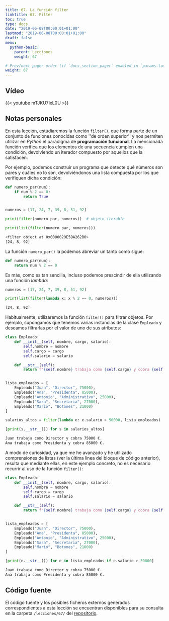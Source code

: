 ```yaml
---
title: 67. La función filter
linktitle: 67. Filter
toc: true
type: docs
date: "2019-06-08T00:00:01+01:00"
lastmod: "2019-06-08T00:00:01+01:00"
draft: false
menu:
  python-basic:
    parent: Lecciones
    weight: 67

# Prev/next pager order (if `docs_section_pager` enabled in `params.toml`)
weight: 67
---
```


## Vídeo

{{< youtube mTJKU7IxL0U >}}

## Notas personales

En esta lección, estudiaremos la función `filter()`, que forma parte de un conjunto de funciones conocidas como ''de orden superior'' y nos permiten utilizar en *Python* el paradigma de **programación funcional**. La mencionada función verifica que los elementos de una secuencia cumplen una condición, devolviendo un iterador compuesto por aquellos que la satisfacen.

Por ejemplo, podemos construir un programa que detecte qué números son pares y cuáles no lo son, devolviéndonos una lista compuesta por los que verifiquen dicha condición:

```python
def numero_par(num):
    if num % 2 == 0:
        return True


numeros = [17, 24, 7, 39, 8, 51, 92]

print(filter(numero_par, numeros))  # objeto iterable

print(list(filter(numero_par, numeros)))
```

```bash
<filter object at 0x0000029E5BA262B0>
[24, 8, 92]
```

La función `numero_par()` la podemos abreviar un tanto como sigue:

```python
def numero_par(num):
    return num % 2 == 0
```

Es más, como es tan sencilla, incluso podemos prescindir de ella utilizando una función *lambda*:

```python
numeros = [17, 24, 7, 39, 8, 51, 92]

print(list(filter(lambda x: x % 2 == 0, numeros)))
```

```bash
[24, 8, 92]
```

Habitualmente, utilizaremos la función `filter()` para filtrar objetos. Por ejemplo, supongamos que tenemos varias instancias de la clase `Empleado` y deseamos filtrarlas por el valor de uno de sus atributos:

```python
class Empleado:
    def __init__(self, nombre, cargo, salario):
        self.nombre = nombre
        self.cargo = cargo
        self.salario = salario

    def __str__(self):
        return f"{self.nombre} trabaja como {self.cargo} y cobra {self.salario} €."


lista_empleados = [
    Empleado("Juan", "Director", 75000),
    Empleado("Ana", "Presidenta", 85000),
    Empleado("Antonio", "Administrativo", 25000),
    Empleado("Sara", "Secretaria", 27000),
    Empleado("Mario", "Botones", 21000)
]

salarios_altos = filter(lambda e: e.salario > 50000, lista_empleados)

[print(s.__str__()) for s in salarios_altos]
```

```bash
Juan trabaja como Director y cobra 75000 €.
Ana trabaja como Presidenta y cobra 85000 €.
```

A modo de curiosidad, ya que me he avanzado y he utilizado comprensiones de listas (ver la última línea del bloque de código anterior), resulta que mediante ellas, en este ejemplo concreto, no es necesario recurrir al uso de la función `filter()`:

```python
class Empleado:
    def __init__(self, nombre, cargo, salario):
        self.nombre = nombre
        self.cargo = cargo
        self.salario = salario

    def __str__(self):
        return f"{self.nombre} trabaja como {self.cargo} y cobra {self.salario} €."


lista_empleados = [
    Empleado("Juan", "Director", 75000),
    Empleado("Ana", "Presidenta", 85000),
    Empleado("Antonio", "Administrativo", 25000),
    Empleado("Sara", "Secretaria", 27000),
    Empleado("Mario", "Botones", 21000)
]

[print(e.__str__()) for e in lista_empleados if e.salario > 50000]
```

```bash
Juan trabaja como Director y cobra 75000 €.
Ana trabaja como Presidenta y cobra 85000 €.
```

## Código fuente

El código fuente y los posibles ficheros externos generados correspondientes a esta lección se encuentran disponibles para su consulta en la carpeta `/lecciones/67/` del [repositorio](https://github.com/ImAlexisSaez/curso-python-desde-0).
